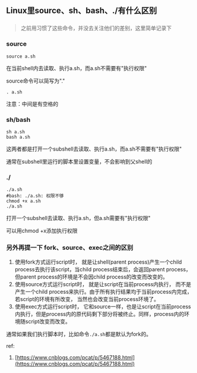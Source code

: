 ## Linux里source、sh、bash、./有什么区别
###

> 之前用习惯了这些命令，并没去关注他们的差别，这里简单记录下

### source

    source a.sh
    
在当前shell内去读取、执行a.sh，而a.sh不需要有"执行权限"

source命令可以简写为"."

    . a.sh
    
注意：中间是有空格的

### sh/bash

    sh a.sh
    bash a.sh
    
这两者都是打开一个subshell去读取、执行a.sh，而a.sh不需要有"执行权限"

通常在subshell里运行的脚本里设置变量，不会影响到父shell的

### ./

    ./a.sh
    #bash: ./a.sh: 权限不够
    chmod +x a.sh
    ./a.sh
    
打开一个subshell去读取、执行a.sh，但a.sh需要有"执行权限"

可以用chmod +x添加执行权限

### 另外再提一下 fork、source、exec之间的区别

1. 使用fork方式运行script时， 就是让shell(parent process)产生一个child process去执行该script，当child process结束后，会返回parent process，但parent process的环境是不会因child process的改变而改变的。
2. 使用source方式运行script时， 就是让script在当前process内执行， 而不是产生一个child process来执行。由于所有执行结果均于当前process内完成，若script的环境有所改变， 当然也会改变当前process环境了。
3. 使用exec方式运行script时， 它和source一样，也是让script在当前process内执行，但是process内的原代码剩下部分将被终止。同样，process内的环境随script改变而改变。

通常如果我们执行脚本时，比如命令`./a.sh`都是默认为fork的。


ref: 

1. [https://www.cnblogs.com/pcat/p/5467188.html](https://www.cnblogs.com/pcat/p/5467188.html)